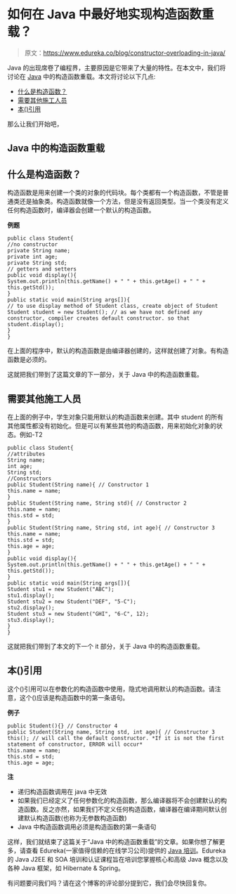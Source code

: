 # 如何在 Java 中最好地实现构造函数重载？

> 原文：<https://www.edureka.co/blog/constructor-overloading-in-java/>

Java 的出现席卷了编程界，主要原因是它带来了大量的特性。在本文中，我们将讨论在 [Java](https://www.edureka.co/blog/java-tutorial/) 中的构造函数重载。本文将讨论以下几点:

*   [什么是构造函数？](#WhatisaConstructors?)
*   [需要其他施工人员](#NeedforotherConstructors)
*   [本()引用](#this()reference)

那么让我们开始吧，

## **Java 中的构造函数重载**

## **什么是构造函数？**

构造函数是用来创建一个类的对象的代码块。每个类都有一个构造函数，不管是普通类还是抽象类。构造函数就像一个方法，但是没有返回类型。当一个类没有定义任何构造函数时，编译器会创建一个默认的构造函数。

**例题**

```
public class Student{
//no constructor
private String name;
private int age;
private String std;
// getters and setters
public void display(){
System.out.println(this.getName() + " " + this.getAge() + " " + this.getStd());
}
public static void main(String args[]){
// to use display method of Student class, create object of Student
Student student = new Student(); // as we have not defined any constructor, compiler creates default constructor. so that
student.display();
}
}

```

在上面的程序中，默认的构造函数是由编译器创建的，这样就创建了对象。有构造函数是必须的。

这就把我们带到了这篇文章的下一部分，关于 Java 中的构造函数重载。

## **需要其他施工人员**

在上面的例子中，学生对象只能用默认的构造函数来创建。其中 student 的所有其他属性都没有初始化。但是可以有某些其他的构造函数，用来初始化对象的状态。例如-T2

```
public class Student{
//attributes
String name;
int age;
String std;
//Constructors
public Student(String name){ // Constructor 1
this.name = name;
}
public Student(String name, String std){ // Constructor 2
this.name = name;
this.std = std;
}
public Student(String name, String std, int age){ // Constructor 3
this.name = name;
this.std = std;
this.age = age;
}
public void display(){
System.out.println(this.getName() + " " + this.getAge() + " " + this.getStd());
}
public static void main(String args[]){
Student stu1 = new Student("ABC");
stu1.display();
Student stu2 = new Student("DEF", "5-C");
stu2.display();
Student stu3 = new Student("GHI", "6-C", 12);
stu3.display();
}
}

```

这就把我们带到了本文的下一个 it 部分，关于 Java 中的构造函数重载。

## **本()引用**

这个()引用可以在参数化的构造函数中使用，隐式地调用默认的构造函数。请注意，这个()应该是构造函数中的第一条语句。

**例子**

```
public Student(){} // Constructor 4
public Student(String name, String std, int age){ // Constructor 3
this(); // will call the default constructor. *If it is not the first statement of constructor, ERROR will occur*
this.name = name;
this.std = std;
this.age = age;

```

**注**

*   递归构造函数调用在 java 中无效
*   如果我们已经定义了任何参数化的构造函数，那么编译器将不会创建默认的构造函数。反之亦然，如果我们不定义任何构造函数，编译器在编译期间默认创建默认构造函数(也称为无参数构造函数)
*   Java 中构造函数调用必须是构造函数的第一条语句

这样，我们就结束了这篇关于“Java 中的构造函数重载”的文章。如果你想了解更多，请查看 Edureka(一家值得信赖的在线学习公司)提供的 [Java 培训](https://www.edureka.co/java-j2ee-soa-training)。Edureka 的 Java J2EE 和 SOA 培训和认证课程旨在培训您掌握核心和高级 Java 概念以及各种 Java 框架，如 Hibernate & Spring。

有问题要问我们吗？请在这个博客的评论部分提到它，我们会尽快回复你。